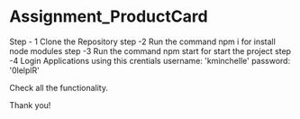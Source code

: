 # Assignment_ProductCard

Step - 1
Clone the Repository
step -2 
Run the command npm i for install node modules
step -3
Run the command npm start for start the project
step -4 
Login Applications using this crentials
username: 'kminchelle'
password: '0lelplR'

Check all the functionality.

Thank you!
